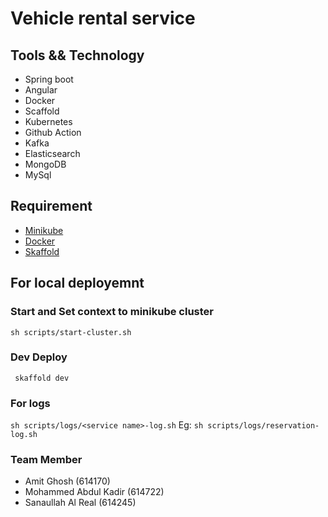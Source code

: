 # Vehicle rental service

## Tools && Technology
- Spring boot
- Angular
- Docker
- Scaffold
- Kubernetes
- Github Action
- Kafka
- Elasticsearch
- MongoDB
- MySql

## Requirement
- [Minikube](https://minikube.sigs.k8s.io/docs/start/)
- [Docker](https://www.docker.com/)
- [Skaffold](https://skaffold.dev/)

## For local deployemnt
### Start and Set context to minikube cluster
``sh scripts/start-cluster.sh``

### Dev Deploy
`` skaffold dev``

###

### For logs
``sh scripts/logs/<service name>-log.sh``
Eg: ``sh scripts/logs/reservation-log.sh``


### Team Member
- Amit Ghosh (614170)
- Mohammed Abdul Kadir (614722)
- Sanaullah Al Real (614245)


